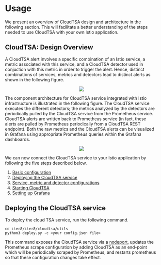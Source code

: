 # Usage

We present an overview of CloudTSA design and architecture in the following section. This will facilitate a better understanding of the steps needed to use CloudTSA with your own Istio application.

## CloudTSA: Design Overview
A CloudTSA alert involves a specific combination of an Istio service, a metric associated with this service, and a CloudTSA detector used in conjuction with this metric in order to trigger the alert. Hence, distinct combinations of services, metrics and detectors lead to distinct alerts as shown in the following figure.

<p align="center">
  <img src="https://raw.github.ibm.com/istio-research/iter8-docs/master/cloudtsa/img/crossproduct.png?token=AAAw2KaXBeOQmNS4hPcnyD3-fI_sYGK-ks5cWhW1wA%3D%3D">
</p>

The component architecture for CloudTSA service integrated with Istio infrastructure is illustrated in the following figure. The CloudTSA service executes the different detectors; the metrics analyzed by the detectors are periodically pulled by the CloudTSA service from the Prometheus service. CloudTSA alerts are written back to Prometheus service (in fact, these alerts are pulled by Prometheus periodically from a CloudTSA REST endpoint). Both the raw metrics and the CloudTSA alerts can be visualized in Grafana using appropriate Prometheus queries within the Grafana dashboards.

<p align="center">
  <img src="https://raw.github.ibm.com/istio-research/iter8-docs/master/cloudtsa/img/cloudtsaarch.png?token=AAAw2FR3IBSdLCWdO5u8EMCyjw7slkJAks5cWhYEwA%3D%3D">
</p>

We can now connect the CloudTSA service to your Istio application by following the five steps
described below.

1. [Basic configuration](#basicconfig)
2. [Deploying the CloudTSA service](#deploy)
3. [Service, metric and detector configurations](#advancedconfig)
4. [Starting CloudTSA](#start)
5. [Setting up Grafana](#grafana)

<a name="deploy"></a>
## Deploying the CloudTSA service

To deploy the cloud TSA service, run the following command.
```
cd iter8/iter8/cloudtsa/utils
python3 deploy.py -c <your config.json file>
```
This command exposes the CloudTSA service via a [nodeport](https://kubernetes.io/docs/concepts/services-networking/service/), updates the Prometheus scrape configuration by adding CloudTSA as an end-point
which will be periodically scraped by Prometheus, and restarts prometheus so that these configuration changes take effect.
